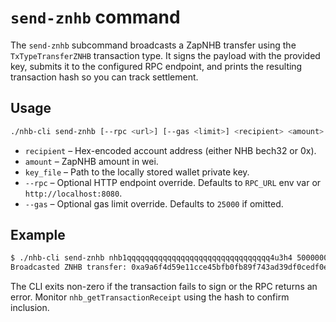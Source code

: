 # `send-znhb` command

The `send-znhb` subcommand broadcasts a ZapNHB transfer using the
`TxTypeTransferZNHB` transaction type. It signs the payload with the
provided key, submits it to the configured RPC endpoint, and prints the
resulting transaction hash so you can track settlement.

## Usage

```bash
./nhb-cli send-znhb [--rpc <url>] [--gas <limit>] <recipient> <amount> <key_file>
```

- `recipient` – Hex-encoded account address (either NHB bech32 or 0x).
- `amount` – ZapNHB amount in wei.
- `key_file` – Path to the locally stored wallet private key.
- `--rpc` – Optional HTTP endpoint override. Defaults to `RPC_URL` env var
  or `http://localhost:8080`.
- `--gas` – Optional gas limit override. Defaults to `25000` if omitted.

## Example

```bash
$ ./nhb-cli send-znhb nhb1qqqqqqqqqqqqqqqqqqqqqqqqqqqqqqqq4u3h4 500000000000000000 wallet.key --rpc http://localhost:8080 --gas 32000
Broadcasted ZNHB transfer: 0xa9a6f4d59e11cce45bfb0fb89f743ad39df0cedf0e09a0e02ff80db152df2b03
```

The CLI exits non-zero if the transaction fails to sign or the RPC
returns an error. Monitor `nhb_getTransactionReceipt` using the hash to
confirm inclusion.
